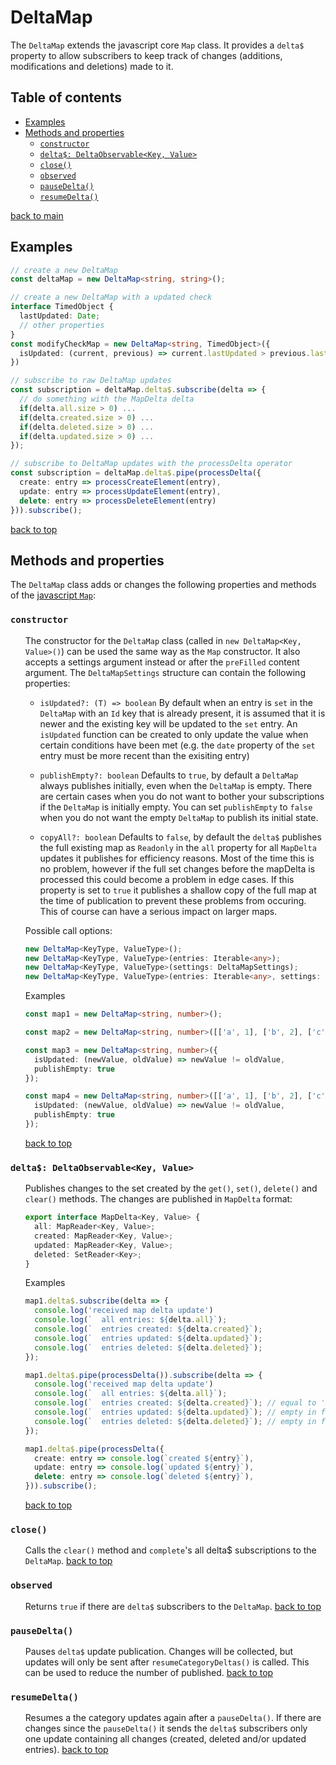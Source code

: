 # DeltaMap <!-- omit in toc -->

The `DeltaMap` extends the javascript core `Map` class. It provides a `delta$` property to allow subscribers to keep track of changes (additions, modifications and deletions) made to it.

## Table of contents <!-- omit in toc -->
- [Examples](#examples)
- [Methods and properties](#methods-and-properties)
  - [`constructor`](#constructor)
  - [`delta$: DeltaObservable<Key, Value>`](#delta-deltaobservablekey-value)
  - [`close()`](#close)
  - [`observed`](#observed)
  - [`pauseDelta()`](#pausedelta)
  - [`resumeDelta()`](#resumedelta)

[back to main](../../README.md)

## Examples
``` typescript
// create a new DeltaMap 
const deltaMap = new DeltaMap<string, string>();

// create a new DeltaMap with a updated check
interface TimedObject {
  lastUpdated: Date;
  // other properties
}
const modifyCheckMap = new DeltaMap<string, TimedObject>({
  isUpdated: (current, previous) => current.lastUpdated > previous.lastUpdated
})

// subscribe to raw DeltaMap updates
const subscription = deltaMap.delta$.subscribe(delta => {
  // do something with the MapDelta delta
  if(delta.all.size > 0) ...
  if(delta.created.size > 0) ...
  if(delta.deleted.size > 0) ...
  if(delta.updated.size > 0) ...
});

// subscribe to DeltaMap updates with the processDelta operator
const subscription = deltaMap.delta$.pipe(processDelta({
  create: entry => processCreateElement(entry),
  update: entry => processUpdateElement(entry),
  delete: entry => processDeleteElement(entry)
})).subscribe();
```
[back to top](#deltamap----omit-in-toc)

## Methods and properties

The `DeltaMap` class adds or changes the following properties and methods of the [javascript `Map`](https://developer.mozilla.org/en-US/docs/Web/JavaScript/Reference/Global_Objects/Map):

### `constructor`
<ul><li style="list-style-type: none;">

  The constructor for the `DeltaMap` class (called in `new DeltaMap<Key, Value>()`) can be used the same way as the `Map` constructor. It also accepts a settings argument instead or after the `preFilled` content argument. The `DeltaMapSettings` structure can contain the following properties:

  - `isUpdated?: (T) => boolean` By default when an entry is `set` in the `DeltaMap` with an `Id` key that is already present, it is assumed that it is newer and the existing key will be updated to the `set` entry. 
  An `isUpdated` function can be created to only update the value when certain conditions have been met (e.g. the `date` property of the `set` entry must be more recent than the exisiting entry)

  - `publishEmpty?: boolean` Defaults to `true`, by default a `DeltaMap` always publishes initially, even when the `DeltaMap` is empty. 
  There are certain cases when you do not want to bother your subscriptions if the `DeltaMap` is initially empty.
  You can set `publishEmpty` to `false` when you do not want the empty `DeltaMap` to publish its initial state.

  - `copyAll?: boolean` Defaults to `false`, by default the `delta$` publishes the full existing map as `Readonly` in the `all` property for all `MapDelta` updates it publishes for efficiency reasons. Most of the time this is no problem, however if the full set changes before the mapDelta is processed this could become a problem in edge cases. If this property is set to `true` it publishes a shallow copy of the full map at the time of publication to prevent these problems from occuring. This of course can have a serious impact on larger maps.

  Possible call options:
  ``` typescript
  new DeltaMap<KeyType, ValueType>();
  new DeltaMap<KeyType, ValueType>(entries: Iterable<any>);
  new DeltaMap<KeyType, ValueType>(settings: DeltaMapSettings);
  new DeltaMap<KeyType, ValueType>(entries: Iterable<any>, settings: DeltaMapSettings);
  ```

  Examples
  ``` typescript
  const map1 = new DeltaMap<string, number>();

  const map2 = new DeltaMap<string, number>([['a', 1], ['b', 2], ['c', 3]]);

  const map3 = new DeltaMap<string, number>({
    isUpdated: (newValue, oldValue) => newValue != oldValue,
    publishEmpty: true
  });

  const map4 = new DeltaMap<string, number>([['a', 1], ['b', 2], ['c', 3]], {
    isUpdated: (newValue, oldValue) => newValue != oldValue,
    publishEmpty: true
  });
  ```
  [back to top](#deltamap----omit-in-toc)
</li></ul>

### `delta$: DeltaObservable<Key, Value>`
<ul><li style="list-style-type: none;">

  Publishes changes to the set created by the `get()`, `set()`, `delete()` and `clear()` methods.
  The changes are published in `MapDelta` format:

``` typescript
export interface MapDelta<Key, Value> {
  all: MapReader<Key, Value>;
  created: MapReader<Key, Value>;
  updated: MapReader<Key, Value>;
  deleted: SetReader<Key>;
}
```
Examples
``` typescript
map1.delta$.subscribe(delta => {
  console.log('received map delta update')
  console.log(`  all entries: ${delta.all}`);
  console.log(`  entries created: ${delta.created}`);
  console.log(`  entries updated: ${delta.updated}`);
  console.log(`  entries deleted: ${delta.deleted}`);
});

map1.delta$.pipe(processDelta()).subscribe(delta => {
  console.log('received map delta update')
  console.log(`  all entries: ${delta.all}`);
  console.log(`  entries created: ${delta.created}`); // equal to 'all' in first delta
  console.log(`  entries updated: ${delta.updated}`); // empty in first delta
  console.log(`  entries deleted: ${delta.deleted}`); // empty in first delta
});

map1.delta$.pipe(processDelta({
  create: entry => console.log(`created ${entry}`),
  update: entry => console.log(`updated ${entry}`),
  delete: entry => console.log(`deleted ${entry}`),
})).subscribe();
```
[back to top](#deltamap----omit-in-toc)
</li></ul>

### `close()`
<ul><li style="list-style-type: none;">

Calls the `clear()` method and `complete`'s all delta$ subscriptions to the `DeltaMap`.
[back to top](#deltamap----omit-in-toc)
</li></ul>

### `observed`
<ul><li style="list-style-type: none;">

Returns `true` if there are `delta$` subscribers to the `DeltaMap`.
[back to top](#deltamap----omit-in-toc)
</li></ul>

### `pauseDelta()`
<ul><li style="list-style-type: none;">

Pauses `delta$` update publication.
Changes will be collected, but updates will only be sent after `resumeCategoryDeltas()` is called.
This can be used to reduce the number of published.
[back to top](#deltamap----omit-in-toc)
</li></ul>

### `resumeDelta()`
<ul><li style="list-style-type: none;">

Resumes a the category updates again after a `pauseDelta()`.
If there are changes since the `pauseDelta()` it sends the `delta$` subscribers only one update containing all changes (created, deleted and/or updated entries).
[back to top](#deltamap----omit-in-toc)
</li></ul>